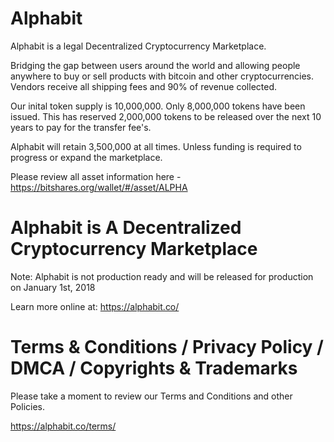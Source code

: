 # Alphabit
Alphabit is a legal Decentralized Cryptocurrency Marketplace. 

Bridging the gap between users around the world and allowing people anywhere to buy or sell products with bitcoin and other cryptocurrencies. Vendors receive all shipping fees and 90% of revenue collected.

Our inital token supply is 10,000,000. Only 8,000,000 tokens have been issued. This has reserved 2,000,000 tokens to be released over the next 10 years to pay for the transfer fee's. 

Alphabit will retain 3,500,000 at all times. Unless funding is required to progress or expand the marketplace. 

Please review all asset information here - <a href="https://bitshares.org/wallet/#/asset/ALPHA" target="_blank">https://bitshares.org/wallet/#/asset/ALPHA</a>

# Alphabit is A Decentralized Cryptocurrency Marketplace

Note: Alphabit is not production ready and will be released for production on January 1st, 2018

Learn more online at: <a href="https://alphabit.co/" target="_blank">https://alphabit.co/</a>

# Terms & Conditions / Privacy Policy / DMCA / Copyrights & Trademarks

Please take a moment to review our Terms and Conditions and other Policies.

<a href="https://alphabit.co/terms/" target="_blank">https://alphabit.co/terms/</a>
